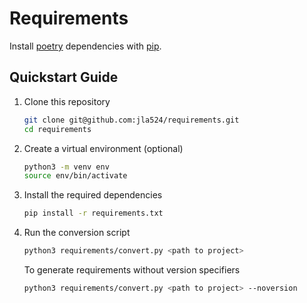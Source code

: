 # Requirements

Install [poetry][1] dependencies with [pip][2].

## Quickstart Guide

1. Clone this repository

   ```bash
   git clone git@github.com:jla524/requirements.git
   cd requirements
   ```

2. Create a virtual environment (optional)

   ```bash
   python3 -m venv env
   source env/bin/activate
   ```

3. Install the required dependencies

   ```bash
   pip install -r requirements.txt
   ```

4. Run the conversion script

   ```bash
   python3 requirements/convert.py <path to project>
   ```

   To generate requirements without version specifiers

   ```bash
   python3 requirements/convert.py <path to project> --noversion
   ```


[1]: https://python-poetry.org
[2]: https://pip.pypa.io/en/stable/
